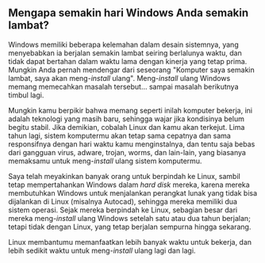 <?php require("../../entete.php"); ?> <?php require("../../base.php"); ?> <?php require("../../fonctions.php"); ?>

<div id="corps">

<h2>Mengapa semakin hari Windows Anda semakin lambat?</h2>

<p>Windows memiliki beberapa kelemahan dalam desain sistemnya, yang menyebabkan ia berjalan semakin lambat seiring berlalunya waktu, dan tidak dapat bertahan dalam waktu lama dengan kinerja yang tetap prima. Mungkin Anda pernah mendengar dari seseorang "Komputer saya semakin lambat, saya akan meng-<i>install</i> ulang".
Meng-<i>install</i> ulang Windows memang memecahkan masalah tersebut... sampai masalah berikutnya timbul lagi.</p>

<p>Mungkin kamu berpikir bahwa memang seperti inilah komputer bekerja, ini adalah teknologi yang masih baru, sehingga wajar jika kondisinya belum begitu stabil. Jika demikian, cobalah Linux dan kamu akan terkejut. Lima tahun lagi, sistem komputermu akan tetap sama cepatnya dan sama responsifnya dengan hari waktu kamu menginstalnya, dan tentu saja bebas dari gangguan virus, adware, trojan, worms, dan lain-lain, yang biasanya memaksamu untuk meng-<i>install</i> ulang sistem komputermu.</p>

<p>Saya telah meyakinkan banyak orang untuk berpindah ke Linux, 
sambil tetap mempertahankan Windows dalam <i>hard disk</i> mereka, 
karena mereka membutuhkan Windows untuk menjalankan perangkat lunak yang tidak bisa dijalankan di Linux (misalnya Autocad), sehingga mereka memiliki dua sistem operasi. 
Sejak mereka berpindah ke Linux, sebagian besar dari mereka meng-<i>install</i> ulang Windows setelah satu atau dua tahun berjalan; tetapi tidak dengan Linux, yang tetap berjalan sempurna hingga sekarang.</p>

<p>Linux membantumu memanfaatkan lebih banyak waktu untuk bekerja, dan lebih sedikit waktu untuk meng-<i>install</i> ulang lagi dan lagi.</p>

</div>


